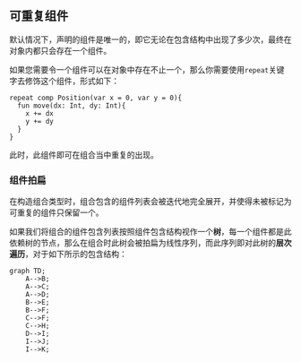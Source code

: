 ## 可重复组件

默认情况下，声明的组件是唯一的，即它无论在包含结构中出现了多少次，最终在对象内都只会存在一个组件。

如果您需要令一个组件可以在对象中存在不止一个，那么你需要使用`repeat`关键字去修饰这个组件，形式如下：

```ecp
repeat comp Position(var x = 0, var y = 0){
  fun move(dx: Int, dy: Int){
    x += dx
    y += dy
  }
}
```

此时，此组件即可在组合当中重复的出现。

### 组件拍扁

在构造组合类型时，组合包含的组件列表会被迭代地完全展开，并使得未被标记为可重复的组件只保留一个。

如果我们将组合的组件包含列表按照组件包含结构视作一个**树**，每一个组件都是此依赖树的节点，那么在组合时此树会被拍扁为线性序列，而此序列即对此树的**层次遍历**，对于如下所示的包含结构：

```mermaid
graph TD;
    A-->B;
    A-->C;
    A-->D;
    B-->E;
    B-->F;
    C-->F;
    C-->H;
    D-->I;
    I-->J;
    I-->K;
```
